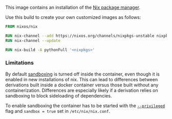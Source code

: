 This image contains an installation of the [Nix package manager](https://nixos.org/nix/).

Use this build to create your own customized images as follows:

```Dockerfile
FROM nixos/nix

RUN nix-channel --add https://nixos.org/channels/nixpkgs-unstable nixpkgs
RUN nix-channel --update

RUN nix-build -A pythonFull '<nixpkgs>'
```

### Limitations

By default [sandboxing] is turned off inside the container, even though it is enabled in new installations of nix.
This can lead to differences between derivations built inside a docker container versus those built without any containerization.
Differences are especially likely if a derivation relies on sandboxing to block sideloading of dependencies.

[sandboxing]: https://nixos.org/manual/nix/stable/#conf-sandbox

To enable sandboxing the container has to be started with the  [`--privileged`] flag and `sandbox = true` set in `/etc/nix/nix.conf`.

[`--privileged`]: https://docs.docker.com/engine/reference/run/#runtime-privilege-and-linux-capabilities
